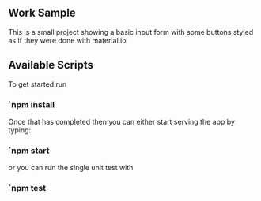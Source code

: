 ## Work Sample

This is a small project showing a basic input form with some buttons styled as if they were done with material.io

## Available Scripts

To get started run

### `npm install

Once that has completed then you can either start serving the app by typing:

### `npm start

or you can run the single unit test with

### `npm test
